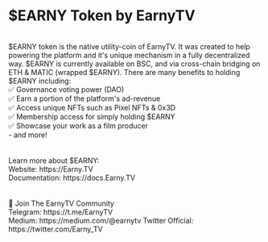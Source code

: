 # $EARNY Token by EarnyTV
<br>
$EARNY token is the native utility-coin of EarnyTV. It was created to help powering the platform and it's unique mechanism in a fully decentralized way. $EARNY is currently available on BSC, and via cross-chain bridging on ETH & MATIC (wrapped $EARNY). There are many benefits to holding $EARNY including: <br>
✅ Governance voting power (DAO) <br>
✅ Earn a portion of the platform's ad-revenue <br>
✅ Access unique NFTs such as Pixel NFTs & 0x3D <br>
✅ Membership access for simply holding $EARNY <br>
✅ Showcase your work as a film producer <br>
   - and more! <br>
 <br>
  <br>
Learn more about $EARNY:<br>
Website: https://Earny.TV <br>
Documentation: https://docs.Earny.TV <br>
 <br>
 <br>
🔔 Join The EarnyTV Community <br>
Telegram: https://t.me/EarnyTV <br>
Medium: https://medium.com/@earnytv
Twitter Official: https://twitter.com/Earny_TV <br> 

